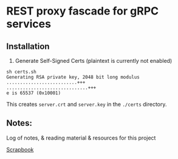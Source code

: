 # REST proxy fascade for gRPC services

## Installation

1. Generate Self-Signed Certs (plaintext is currently not enabled)

```shell script
sh certs.sh
Generating RSA private key, 2048 bit long modulus
..........................+++
..............................+++
e is 65537 (0x10001)
```

This creates `server.crt` and `server.key` in the `./certs` directory.


## Notes:

Log of notes, & reading material & resources for this project

[Scrapbook](/SCRAPBOOK.md)
